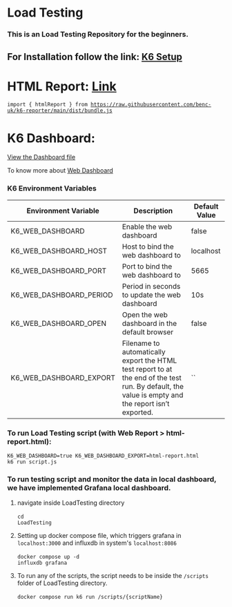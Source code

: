 # Load Testing

### This is an Load Testing Repository for the beginners.

## For Installation follow the link: [K6 Setup](https://grafana.com/docs/k6/latest/set-up/install-k6/)

# HTML Report: [Link](assets/summary.html)

<code>import { htmlReport } from https://raw.githubusercontent.com/benc-uk/k6-reporter/main/dist/bundle.js</code>

# K6 Dashboard:

[View the Dashboard file](assets/html-report.html)

To know more about [Web Dashboard](https://grafana.com/docs/k6/latest/results-output/web-dashboard/)

<h3>K6 Environment Variables</h3>
    <table>
        <thead>
            <tr>
                <th>Environment Variable</th>
                <th>Description</th>
                <th>Default Value</th>
            </tr>
        </thead>
        <tbody>
            <tr>
                <td>K6_WEB_DASHBOARD</td>
                <td>Enable the web dashboard</td>
                <td>false</td>
            </tr>
            <tr>
                <td>K6_WEB_DASHBOARD_HOST</td>
                <td>Host to bind the web dashboard to</td>
                <td>localhost</td>
            </tr>
            <tr>
                <td>K6_WEB_DASHBOARD_PORT</td>
                <td>Port to bind the web dashboard to</td>
                <td>5665</td>
            </tr>
            <tr>
                <td>K6_WEB_DASHBOARD_PERIOD</td>
                <td>Period in seconds to update the web dashboard</td>
                <td>10s</td>
            </tr>
            <tr>
                <td>K6_WEB_DASHBOARD_OPEN</td>
                <td>Open the web dashboard in the default browser</td>
                <td>false</td>
            </tr>
            <tr>
                <td>K6_WEB_DASHBOARD_EXPORT</td>
                <td>Filename to automatically export the HTML test report to at the end of the test run. By default, the value is empty and the report isn’t exported.</td>
                <td>``</td>
            </tr>
        </tbody>
    </table>

### To run Load Testing script (with Web Report > html-report.html):

<code>K6_WEB_DASHBOARD=true K6_WEB_DASHBOARD_EXPORT=html-report.html k6 run script.js</code>

<h3>To run testing script and monitor the data in local dashboard, we have implemented Grafana local dashboard.</h3>

1. navigate inside LoadTesting directory
   <br></br>
   <code>cd LoadTesting</code>

2. Setting up docker compose file, which triggers grafana in <code>localhost:3000</code> and influxdb in system's <code>localhost:8086</code>
   <br></br>
   <code>docker compose up -d influxdb grafana</code>

3. To run any of the scripts, the script needs to be inside the <code>/scripts</code> folder of LoadTesting directory.
   <br></br>
   <code>docker compose run k6 run /scripts/{scriptName}</code>
